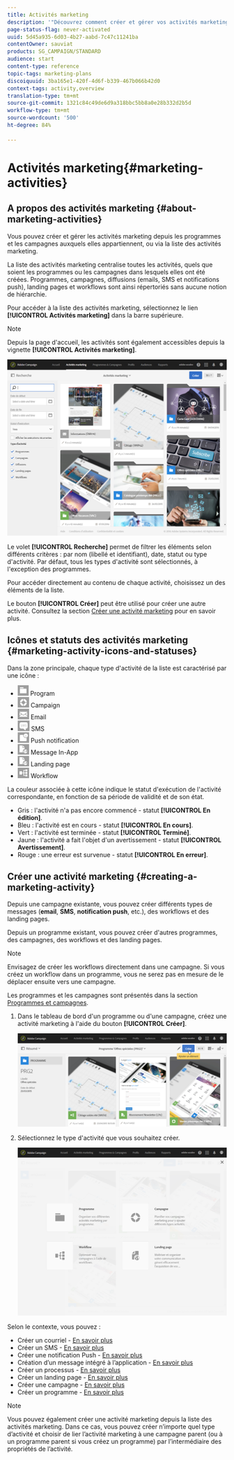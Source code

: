 ```yaml
---
title: Activités marketing
description: '"Découvrez comment créer et gérer vos activités marketing : campagnes, diffusions email, SMS et par notification push, landing pages, workflows. Vous pouvez facilement créer une activité, éditer une activité existante et consulter leur état et validité."'
page-status-flag: never-activated
uuid: 5d45a935-6d03-4b27-aabd-7c47c11241ba
contentOwner: sauviat
products: SG_CAMPAIGN/STANDARD
audience: start
content-type: reference
topic-tags: marketing-plans
discoiquuid: 3ba165e1-420f-4d6f-b339-467b066b42d0
context-tags: activity,overview
translation-type: tm+mt
source-git-commit: 1321c84c49de6d9a318bbc5bb8a0e28b332d2b5d
workflow-type: tm+mt
source-wordcount: '500'
ht-degree: 84%

---
```



# Activités marketing{#marketing-activities}

## A propos des activités marketing {#about-marketing-activities}

Vous pouvez créer et gérer les activités marketing depuis les programmes et les campagnes auxquels elles appartiennent, ou via la liste des activités marketing.

La liste des activités marketing centralise toutes les activités, quels que soient les programmes ou les campagnes dans lesquels elles ont été créées. Programmes, campagnes, diffusions (emails, SMS et notifications push), landing pages et workflows sont ainsi répertoriés sans aucune notion de hiérarchie.

Pour accéder à la liste des activités marketing, sélectionnez le lien **[!UICONTROL Activités marketing]** dans la barre supérieure.

>[!NOTE]
>
>Depuis la page d&#39;accueil, les activités sont également accessibles depuis la vignette **[!UICONTROL Activités marketing]**.

![](assets/marketing_activities_1.png)

Le volet **[!UICONTROL Recherche]** permet de filtrer les éléments selon différents critères : par nom (libellé et identifiant), date, statut ou type d&#39;activité. Par défaut, tous les types d&#39;activité sont sélectionnés, à l&#39;exception des programmes.

Pour accéder directement au contenu de chaque activité, choisissez un des éléments de la liste.

Le bouton **[!UICONTROL Créer]** peut être utilisé pour créer une autre activité. Consultez la section [Créer une activité marketing](#creating-a-marketing-activity) pour en savoir plus.

## Icônes et statuts des activités marketing   {#marketing-activity-icons-and-statuses}

Dans la zone principale, chaque type d&#39;activité de la liste est caractérisé par une icône :

* ![](assets/marketing_program_icon.png) Program
* ![](assets/marketing_campaign_icon.png) Campaign
* ![](assets/marketing_email_icon.png) Email
* ![](assets/marketing_sms_icon.png) SMS
* ![](assets/marketing_push_icon.png) Push notification
* ![](assets/marketing_lp_icon.png) Message In-App
* ![](assets/marketing_lp_icon.png) Landing page
* ![](assets/marketing_workflow_icon.png) Workflow

La couleur associée à cette icône indique le statut d&#39;exécution de l&#39;activité correspondante, en fonction de sa période de validité et de son état.

* Gris : l&#39;activité n&#39;a pas encore commencé - statut **[!UICONTROL En édition]**.
* Bleu : l&#39;activité est en cours - statut **[!UICONTROL En cours]**.
* Vert : l&#39;activité est terminée - statut **[!UICONTROL Terminé]**.
* Jaune : l&#39;activité a fait l&#39;objet d&#39;un avertissement - statut **[!UICONTROL Avertissement]**.
* Rouge : une erreur est survenue - statut **[!UICONTROL En erreur]**.

## Créer une activité marketing {#creating-a-marketing-activity}

Depuis une campagne existante, vous pouvez créer différents types de messages (**email**, **SMS**, **notification push**, etc.), des workflows et des landing pages.

Depuis un programme existant, vous pouvez créer d&#39;autres programmes, des campagnes, des workflows et des landing pages.

>[!NOTE]
>
>Envisagez de créer les workflows directement dans une campagne. Si vous créez un workflow dans un programme, vous ne serez pas en mesure de le déplacer ensuite vers une campagne.

Les programmes et les campagnes sont présentés dans la section [Programmes et campagnes](../../start/using/programs-and-campaigns.md).

1. Dans le tableau de bord d&#39;un programme ou d&#39;une campagne, créez une activité marketing à l&#39;aide du bouton **[!UICONTROL Créer]**.

   ![](assets/marketing_activiy_creation_1.png)

1. Sélectionnez le type d&#39;activité que vous souhaitez créer.

   ![](assets/marketing_activiy_creation_2.png)

Selon le contexte, vous pouvez :

* Créer un courriel - [En savoir plus](../../channels/using/creating-an-email.md)
* Créer un SMS - [En savoir plus](../../channels/using/creating-an-sms-message.md)
* Créer une notification Push - [En savoir plus](../../channels/using/preparing-and-sending-a-push-notification.md)
* Création d’un message intégré à l’application - [En savoir plus](../../channels/using/about-in-app-messaging.md)
* Créer un processus - [En savoir plus](../../automating/using/building-a-workflow.md#creating-a-workflow)
* Créer un landing page - [En savoir plus](../../channels/using/getting-started-with-landing-pages.md)
* Créer une campagne - [En savoir plus](../../start/using/programs-and-campaigns.md#creating-a-campaign)
* Créer un programme - [En savoir plus](../../start/using/programs-and-campaigns.md#creating-a-program)

>[!NOTE]
>
>Vous pouvez également créer une activité marketing depuis la liste des activités marketing. Dans ce cas, vous pouvez créer n’importe quel type d’activité et choisir de lier l’activité marketing à une campagne parent (ou à un programme parent si vous créez un programme) par l’intermédiaire des propriétés de l’activité.

